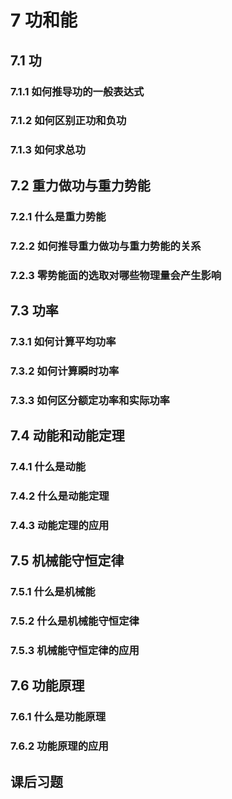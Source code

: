 # 7 功和能

## 7.1 功

### 7.1.1 如何推导功的一般表达式

### 7.1.2 如何区别正功和负功

### 7.1.3 如何求总功

## 7.2 重力做功与重力势能

### 7.2.1 什么是重力势能

### 7.2.2 如何推导重力做功与重力势能的关系

### 7.2.3 零势能面的选取对哪些物理量会产生影响

## 7.3 功率

### 7.3.1 如何计算平均功率

### 7.3.2 如何计算瞬时功率

### 7.3.3 如何区分额定功率和实际功率

## 7.4 动能和动能定理

### 7.4.1 什么是动能

### 7.4.2 什么是动能定理

### 7.4.3 动能定理的应用

## 7.5 机械能守恒定律

### 7.5.1 什么是机械能

### 7.5.2 什么是机械能守恒定律

### 7.5.3 机械能守恒定律的应用

## 7.6 功能原理

### 7.6.1 什么是功能原理

### 7.6.2 功能原理的应用

## 课后习题

